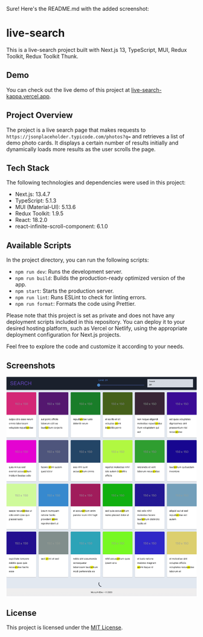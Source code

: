 Sure! Here's the README.md with the added screenshot:

# live-search

This is a live-search project built with Next.js 13, TypeScript, MUI, Redux Toolkit, Redux Toolkit Thunk.

## Demo

You can check out the live demo of this project at [live-search-kappa.vercel.app](https://live-search-kappa.vercel.app).

## Project Overview

The project is a live search page that makes requests to `https://jsonplaceholder.typicode.com/photos?q=` and retrieves a list of demo photo cards. It displays a certain number of results initially and dynamically loads more results as the user scrolls the page.

## Tech Stack

The following technologies and dependencies were used in this project:

- Next.js: 13.4.7
- TypeScript: 5.1.3
- MUI (Material-UI): 5.13.6
- Redux Toolkit: 1.9.5
- React: 18.2.0
- react-infinite-scroll-component: 6.1.0

## Available Scripts

In the project directory, you can run the following scripts:

- `npm run dev`: Runs the development server.
- `npm run build`: Builds the production-ready optimized version of the app.
- `npm start`: Starts the production server.
- `npm run lint`: Runs ESLint to check for linting errors.
- `npm run format`: Formats the code using Prettier.

Please note that this project is set as private and does not have any deployment scripts included in this repository. You can deploy it to your desired hosting platform, such as Vercel or Netlify, using the appropriate deployment configuration for Next.js projects.

Feel free to explore the code and customize it according to your needs.

## Screenshots

![Screenshot 1](/screenshots/screenshot_1.png)

## License

This project is licensed under the [MIT License](LICENSE).

